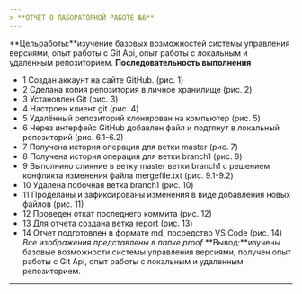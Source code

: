 ```yaml
---
> **ОТЧЕТ О ЛАБОРАТОРНОЙ РАБОТЕ №6**
---
```

**Цельработы:**изучение базовых возможностей системы
управления версиями, опыт работы с Git Api, опыт работы с локальным и
удаленным репозиторием. 
**Последовательность выполнения**
- 1 Создан аккаунт на сайте GitHub. (рис. 1) 
- 2 Сделана копия репозитория в личное хранилище (рис. 2)
- 3 Установлен Git (рис. 3)
- 4 Настроен клиент git (рис. 4)
- 5 Удалённый репозиторий клонирован на компьютер (рис. 5)
- 6 Через интерфейс GitHub добавлен файл и подтянут в локальный репозиторий (рис. 6.1-6.2)
- 7 Получена история операция для ветки master (рис. 7)
- 8 Получена история операция для ветки branch1 (рис. 8)
- 9 Выполнино слияние в ветку master ветки branch1  с решением конфликта изменения файла mergefile.txt (рис. 9.1-9.2)
- 10 Удалена побочная ветка branch1 (рис. 10)
- 11 Проделаны и зафиксированы изменения в виде добавления новых файлов (рис. 11)
- 12 Проведен откат последнего коммита (рис. 12)
- 13 Для отчета создана ветка report (рис. 13)
- 14 Отчет подготовлен в формате md, посредство VS Code (рис. 14)
*Все изображения представлены в папке proof*
**Вывод:**изучены базовые возможности системы
управления версиями, получен опыт работы с Git Api, опыт работы с локальным и
удаленным репозиторием.
---